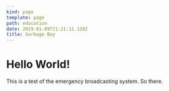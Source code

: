 ```yaml
---
kind: page
template: page
path: education
date: 2019-01-09T21:21:11.128Z
title: Garbage Boy
---
```

# Hello World!
This is a test of the emergency broadcasting system. So there.
